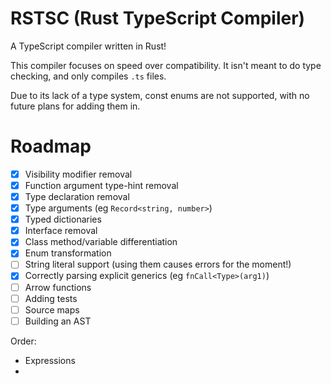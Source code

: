 # RSTSC (Rust TypeScript Compiler)

A TypeScript compiler written in Rust!

This compiler focuses on speed over compatibility. It isn't meant to do type checking, and only compiles `.ts` files.

Due to its lack of a type system, const enums are not supported, with no future plans for adding them in.

# Roadmap
- [x] Visibility modifier removal
- [x] Function argument type-hint removal
- [x] Type declaration removal
- [x] Type arguments (eg `Record<string, number>`)
- [x] Typed dictionaries
- [x] Interface removal
- [x] Class method/variable differentiation
- [x] Enum transformation
- [ ] String literal support (using them causes errors for the moment!)
- [x] Correctly parsing explicit generics (eg `fnCall<Type>(arg1)`)
- [ ] Arrow functions
- [ ] Adding tests
- [ ] Source maps
- [ ] Building an AST

Order:
 - Expressions
 - 